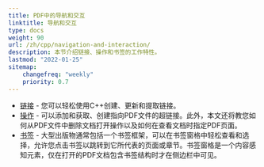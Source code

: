 ```yaml
---
title: PDF中的导航和交互 
linktitle: 导航和交互
type: docs
weight: 90
url: /zh/cpp/navigation-and-interaction/
description: 本节介绍链接、操作和书签的工作特性。
lastmod: "2022-01-25"
sitemap:
    changefreq: "weekly"
    priority: 0.7
---
```


- [链接](/pdf/zh/cpp/links/) - 您可以轻松使用C++创建、更新和提取链接。
- [操作](/pdf/zh/cpp/actions/) - 可以添加和获取、创建指向PDF文件的超链接。此外，本文还将教您如何从PDF文件中删除文档打开操作以及如何在查看文档时指定PDF页面。
- [书签](/pdf/zh/cpp/bookmarks/) - 大型出版物通常包括一个书签框架，可以在书签窗格中轻松查看和选择，允许您点击书签以跳转到它所代表的页面或章节。书签窗格是一个内容感知元素，仅在打开的PDF文档包含书签结构时才在侧边栏中可见。